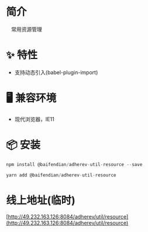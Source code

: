 # 简介
&ensp;&ensp;常用资源管理

# ✨ 特性
- 支持动态引入(babel-plugin-import)

# 🖥 兼容环境
- 现代浏览器，IE11

# 📦 安装
```javascript
npm install @baifendian/adherev-util-resource --save
``` 

```javascript
yarn add @baifendian/adherev-util-resource
```

# 线上地址(临时)
[http://49.232.163.126:8084/adherev/util/resource](http://49.232.163.126:8084/adherev/util/resource)



